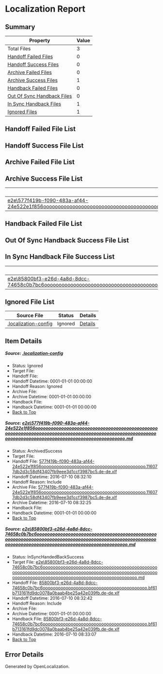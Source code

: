 # <a name='report-top'></a> Localization Report

## Summary
 Property | Value 
 -------- | ----- 
 Total Files | 3
[ Handoff Failed Files ](#handoff-failed-list)| 0
[ Handoff Success Files ](#handoff-success-list)| 0
[ Archive Failed Files ](#archive-failed-list)| 0
[ Archive Success Files ](#archive-success-list)| 1
[ Handback Failed Files ](#handback-failed-list)| 0
[ Out Of Sync Handback Files ](#outofsync-handback-success-list)| 0
[ In Sync Handback Files ](#insync-handback-success-list)| 1
[ Ignored Files ](#ignored-list)| 1

## <a name='handoff-failed-list'></a> Handoff Failed File List

## <a name='handoff-success-list'></a> Handoff Success File List

## <a name='archive-failed-list'></a> Archive Failed File List

## <a name='archive-success-list'></a> Archive Success File List
 Source File | Status | Details 
 ----------- | ------ | ------- 
 [e2e\577f419b-f090-483a-af44-24e522e1f856ooooooooooooooooooooooooooooooooooooooooooooooooooooooooooooooooooooooooooooooooooooooooooooooooooooooooooooooooooooooooooooooooooooooooooooooooooooooo.md](https://github.com/OpenLocalizationTestOrg/oltest/blob/5bbfeeb5428319ebe3ff81b116b3d230ea2f2a1c/e2e/577f419b-f090-483a-af44-24e522e1f856ooooooooooooooooooooooooooooooooooooooooooooooooooooooooooooooooooooooooooooooooooooooooooooooooooooooooooooooooooooooooooooooooooooooooooooooooooooooo.md) | ArchivedSuccess | [Details](#c7832b607c15f9bae023e2771add56ec84c68bcc1)

## <a name='handback-failed-list'></a> Handback Failed File List

## <a name='outofsync-handback-success-list'></a> Out Of Sync Handback Success File List

## <a name='insync-handback-success-list'></a> In Sync Handback File Success List
 Source File | Status | Details 
 ----------- | ------ | ------- 
 [e2e\85800bf3-e26d-4a8d-8dcc-74658c0b7bc6ooooooooooooooooooooooooooooooooooooooooooooooooooooooooooooooooooooooooooooooooooooooooooooooooooooooooooooooooooooooooooooooooooooooooooooooooooooooo.md](https://github.com/OpenLocalizationTestOrg/oltest/blob/7560722b61f0958ddc5ace3b32c1c5d3849214e5/e2e/85800bf3-e26d-4a8d-8dcc-74658c0b7bc6ooooooooooooooooooooooooooooooooooooooooooooooooooooooooooooooooooooooooooooooooooooooooooooooooooooooooooooooooooooooooooooooooooooooooooooooooooooooo.md) | InSyncHandedBackSuccess | [Details](#9491f45d8fd6f5ea1f0572c6fbb9ef5819df15762)

## <a name='ignored-list'></a> Ignored File List
 Source File | Status | Details 
 ----------- | ------ | ------- 
 [.localization-config](https://github.com/OpenLocalizationTestOrg/oltest/blob/7560722b61f0958ddc5ace3b32c1c5d3849214e5/.localization-config) | Ignored | [Details](#3d4f252ac210baf56311d7e97dcc2db10974dbd20)

## Item Details
##### <a name='3d4f252ac210baf56311d7e97dcc2db10974dbd20'></a> Source: [.localization-config](https://github.com/OpenLocalizationTestOrg/oltest/blob/7560722b61f0958ddc5ace3b32c1c5d3849214e5/.localization-config)
* Status: Ignored
* Target File: 
* Handoff File: 
* Handoff Datetime: 0001-01-01 00:00:00
* Handoff Reason: Ignored
* Archive File: 
* Archive Datetime: 0001-01-01 00:00:00
* Handback File: 
* Handback Datetime: 0001-01-01 00:00:00
* [Back to Top](#report-top)

##### <a name='c7832b607c15f9bae023e2771add56ec84c68bcc1'></a> Source: [e2e\577f419b-f090-483a-af44-24e522e1f856ooooooooooooooooooooooooooooooooooooooooooooooooooooooooooooooooooooooooooooooooooooooooooooooooooooooooooooooooooooooooooooooooooooooooooooooooooooooo.md](https://github.com/OpenLocalizationTestOrg/oltest/blob/5bbfeeb5428319ebe3ff81b116b3d230ea2f2a1c/e2e/577f419b-f090-483a-af44-24e522e1f856ooooooooooooooooooooooooooooooooooooooooooooooooooooooooooooooooooooooooooooooooooooooooooooooooooooooooooooooooooooooooooooooooooooooooooooooooooooooo.md)
* Status: ArchivedSuccess
* Target File: 
* Handoff File: [577f419b-f090-483a-af44-24e522e1f856ooooooooooooooooooooooooooooooooooooooooo.116077db2d3c58df43407fb9eee3d1ccf3987bc5.de-de.xlf](https://github.com/OpenLocalizationTestOrg/olhandoff-e2e/blob/db23fb16b122779814e4c50ec753b7294bffa1f6/ol-handoff/OpenLocalizationTestOrg/oltest-dede-fly/ci/ht/577f419b-f090-483a-af44-24e522e1f856ooooooooooooooooooooooooooooooooooooooooo.116077db2d3c58df43407fb9eee3d1ccf3987bc5.de-de.xlf)
* Handoff Datetime: 2016-07-10 08:32:10
* Handoff Reason: Include
* Archive File: [577f419b-f090-483a-af44-24e522e1f856ooooooooooooooooooooooooooooooooooooooooo.116077db2d3c58df43407fb9eee3d1ccf3987bc5.de-de.xlf](https://github.com/OpenLocalizationTestOrg/olhandoff-e2e/blob/ec24b216bf4cbbd556b366f4cef2f41f465ff37c/ol-archive/OpenLocalizationTestOrg/oltest-dede-fly/ci/ht/577f419b-f090-483a-af44-24e522e1f856ooooooooooooooooooooooooooooooooooooooooo.116077db2d3c58df43407fb9eee3d1ccf3987bc5.de-de.xlf)
* Archive Datetime: 2016-07-10 08:32:25
* Handback File: 
* Handback Datetime: 0001-01-01 00:00:00
* [Back to Top](#report-top)

##### <a name='9491f45d8fd6f5ea1f0572c6fbb9ef5819df15762'></a> Source: [e2e\85800bf3-e26d-4a8d-8dcc-74658c0b7bc6ooooooooooooooooooooooooooooooooooooooooooooooooooooooooooooooooooooooooooooooooooooooooooooooooooooooooooooooooooooooooooooooooooooooooooooooooooooooo.md](https://github.com/OpenLocalizationTestOrg/oltest/blob/7560722b61f0958ddc5ace3b32c1c5d3849214e5/e2e/85800bf3-e26d-4a8d-8dcc-74658c0b7bc6ooooooooooooooooooooooooooooooooooooooooooooooooooooooooooooooooooooooooooooooooooooooooooooooooooooooooooooooooooooooooooooooooooooooooooooooooooooooo.md)
* Status: InSyncHandedBackSuccess
* Target File: [e2e\85800bf3-e26d-4a8d-8dcc-74658c0b7bc6ooooooooooooooooooooooooooooooooooooooooooooooooooooooooooooooooooooooooooooooooooooooooooooooooooooooooooooooooooooooooooooooooooooooooooooooooooooooo.md](https://github.com/OpenLocalizationTestOrg/oltest-dede-fly/blob/e72e7a4bea55da8cbba5c126a82fced49ed91aa2/e2e/85800bf3-e26d-4a8d-8dcc-74658c0b7bc6ooooooooooooooooooooooooooooooooooooooooooooooooooooooooooooooooooooooooooooooooooooooooooooooooooooooooooooooooooooooooooooooooooooooooooooooooooooooo.md)
* Handoff File: [85800bf3-e26d-4a8d-8dcc-74658c0b7bc6ooooooooooooooooooooooooooooooooooooooooo.bf61b713161fd9dc0078a0baab4be25a42e039fb.de-de.xlf](https://github.com/OpenLocalizationTestOrg/olhandoff-e2e/blob/3a3548524ea4e2e3603f3d0c5219cf822ae79d88/ol-handoff/OpenLocalizationTestOrg/oltest-dede-fly/ci/ht/85800bf3-e26d-4a8d-8dcc-74658c0b7bc6ooooooooooooooooooooooooooooooooooooooooo.bf61b713161fd9dc0078a0baab4be25a42e039fb.de-de.xlf)
* Handoff Datetime: 2016-07-10 08:32:42
* Handoff Reason: Include
* Archive File: 
* Archive Datetime: 0001-01-01 00:00:00
* Handback File: [85800bf3-e26d-4a8d-8dcc-74658c0b7bc6ooooooooooooooooooooooooooooooooooooooooo.bf61b713161fd9dc0078a0baab4be25a42e039fb.de-de.xlf](https://github.com/OpenLocalizationTestOrg/olhandback-e2e/blob/a9c9c9766e432c7b98a01230bdd87cf4832cf95b/ol-handback/OpenLocalizationTestOrg/oltest-dede-fly/ci/ht/85800bf3-e26d-4a8d-8dcc-74658c0b7bc6ooooooooooooooooooooooooooooooooooooooooo.bf61b713161fd9dc0078a0baab4be25a42e039fb.de-de.xlf)
* Handback Datetime: 2016-07-10 08:33:07
* [Back to Top](#report-top)


## Error Details

Generated by OpenLocalization.
